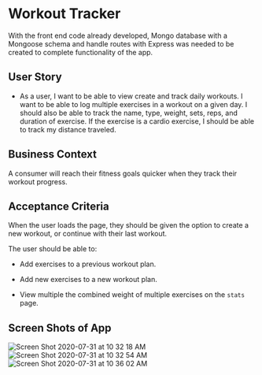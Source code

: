 # Workout Tracker

With the front end code already developed, Mongo database with a Mongoose schema and handle routes with Express was needed to be created to complete functionality of the app.

## User Story

* As a user, I want to be able to view create and track daily workouts. I want to be able to log multiple exercises in a workout on a given day. I should also be able to track the name, type, weight, sets, reps, and duration of exercise. If the exercise is a cardio exercise, I should be able to track my distance traveled.

## Business Context

A consumer will reach their fitness goals quicker when they track their workout progress.

## Acceptance Criteria

When the user loads the page, they should be given the option to create a new workout, or continue with their last workout.

The user should be able to:

  * Add exercises to a previous workout plan.

  * Add new exercises to a new workout plan.

  * View multiple the combined weight of multiple exercises on the `stats` page.

## Screen Shots of App

![Screen Shot 2020-07-31 at 10 32 18 AM](https://user-images.githubusercontent.com/61704824/89051334-b7d42c00-d319-11ea-9024-e6058c9b1551.png)
![Screen Shot 2020-07-31 at 10 32 54 AM](https://user-images.githubusercontent.com/61704824/89051344-bc004980-d319-11ea-969e-06bb7565076e.png)
![Screen Shot 2020-07-31 at 10 36 02 AM](https://user-images.githubusercontent.com/61704824/89051354-befb3a00-d319-11ea-810d-d807cdce4c0b.png)
